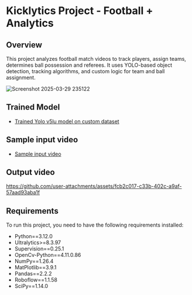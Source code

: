 # Kicklytics Project - Football + Analytics

## Overview

This project analyzes football match videos to track players, assign teams, determines ball possession and referees. It uses YOLO-based object detection, tracking algorithms, and custom logic for team and ball assignment.

![Screenshot 2025-03-29 235122](https://github.com/user-attachments/assets/20e58aa2-3adc-4607-858a-9d74453d3f03)

## Trained Model
- [Trained Yolo v5lu model on custom dataset](https://drive.google.com/file/d/1A4xofTlNuG2hxRY38u8rTKSMJIaVLCFL/view?usp=sharing)

## Sample input video
-  [Sample input video](https://drive.google.com/file/d/1LtXotImyfxwHYCu1vxPHkxL2SA2_FmPE/view?usp=sharing)

## Output video


https://github.com/user-attachments/assets/fcb2c017-c33b-402c-a9af-57aad93aba1f






## Requirements
To run this project, you need to have the following requirements installed:
- Python==3.12.0
- Ultralytics>=8.3.97
- Supervision==0.25.1
- OpenCv-Python==4.11.0.86
- NumPy==1.26.4
- MatPlotlib==3.9.1
- Pandas==2.2.2
- Roboflow==1.1.58
- SciPy==1.14.0









